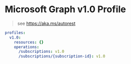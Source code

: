 # Microsoft Graph v1.0 Profile

> see https://aka.ms/autorest

``` yaml
profiles:
  v1.0:
    resources: {}
    operations:
      /subscriptions: v1.0
      /subscriptions/{subscription-id}: v1.0

```
